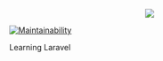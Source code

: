 <p align="center"><img src="https://laravel.com/assets/img/components/logo-laravel.svg"></p>

[![Maintainability](https://api.codeclimate.com/v1/badges/c281d2a9a8e8b1e165d7/maintainability)](https://codeclimate.com/github/rupa4ok/laravel/maintainability)

Learning Laravel

